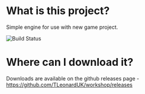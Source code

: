# What is this project?
Simple engine for use with new game project.

![Build Status](https://github.com/TLeonardUK/workshop/actions/workflows/ci.yml/badge.svg)

# Where can I download it?
Downloads are available on the github releases page - https://github.com/TLeonardUK/workshop/releases
